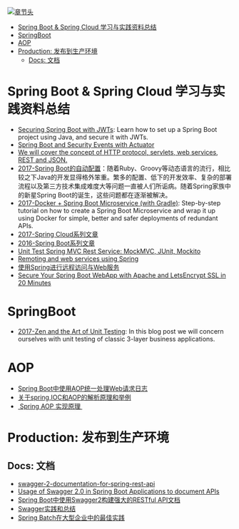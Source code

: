 [![章节头](https://parg.co/UGo)](https://parg.co/b4z) 
 - [Spring Boot & Spring Cloud 学习与实践资料总结](#spring-boot--spring-cloud-%E5%AD%A6%E4%B9%A0%E4%B8%8E%E5%AE%9E%E8%B7%B5%E8%B5%84%E6%96%99%E6%80%BB%E7%BB%93)
- [SpringBoot](#springboot)
- [AOP](#aop)
- [Production: 发布到生产环境](#production-%E5%8F%91%E5%B8%83%E5%88%B0%E7%94%9F%E4%BA%A7%E7%8E%AF%E5%A2%83)
  * [Docs: 文档](#docs-%E6%96%87%E6%A1%A3) 

# Spring Boot & Spring Cloud 学习与实践资料总结

- [Securing Spring Boot with JWTs](https://auth0.com/blog/securing-spring-boot-with-jwts/): Learn how to set up a Spring Boot project using Java, and secure it with JWTs.
- [Spring Boot and Security Events with Actuator](http://blog.codeleak.pl/2017/03/spring-boot-and-security-events-with-actuator.html)
- [We will cover the concept of HTTP protocol, servlets, web services, REST and JSON.](https://howtotrainyourjava.com/2017/03/09/spring-web-basics/)
- [2017-Spring Boot的自动配置](http://www.tuicool.com/articles/zAfQjy3)：随着Ruby、Groovy等动态语言的流行，相比较之下Java的开发显得格外笨重。繁多的配置、低下的开发效率、复杂的部署流程以及第三方技术集成难度大等问题一直被人们所诟病。随着Spring家族中的新星Spring Boot的诞生，这些问题都在逐渐被解决。
- [2017-Docker + Spring Boot Microservice (with Gradle)](https://parg.co/bhg): Step-by-step tutorial on how to create a Spring Boot Microservice and wrap it up using Docker for simple, better and safer deployments of redundant APIs.
- [2017-Spring Cloud系列文章](http://www.ityouknow.com/spring-cloud) 
- [2016-Spring Boot系列文章](http://www.ityouknow.com/spring-boot) 
- [Unit Test Spring MVC Rest Service: MockMVC, JUnit, Mockito](http://memorynotfound.com/unit-test-spring-mvc-rest-service-junit-mockito/?utm_source=tuicool&utm_medium=referral)
- [Remoting and web services using Spring](http://docs.spring.io/spring/docs/current/spring-framework-reference/html/remoting.html)
- [使用Spring进行远程访问与Web服务](http://www.cnblogs.com/zfc2201/p/3473974.html)
- [Secure Your Spring Boot WebApp with Apache and LetsEncrypt SSL in 20 Minutes](https://stormpath.com/blog/secure-spring-boot-webapp-apache-letsencrypt-ssl)
 

# SpringBoot



- [2017-Zen and the Art of Unit Testing](http://marcin-chwedczuk.github.io/zen-and-the-art-of-unit-testing): In this blog post we will concern ourselves with unit testing of classic 3-layer business applications.



# AOP

- [Spring Boot中使用AOP统一处理Web请求日志](http://blog.didispace.com/springbootaoplog/?utm_source=tuicool&utm_medium=referral)
- [关于spring,IOC和AOP的解析原理和举例](http://blog.sina.com.cn/s/blog_624a352c0101fo9j.html)
- [ Spring AOP 实现原理 ](http://blog.csdn.net/moreevan/article/details/11977115) 
# Production: 发布到生产环境
## Docs: 文档
- [swagger-2-documentation-for-spring-rest-api](http://www.baeldung.com/swagger-2-documentation-for-spring-rest-api)
- [Usage of Swagger 2.0 in Spring Boot Applications to document APIs](http://heidloff.net/article/usage-of-swagger-2-0-in-spring-boot-applications-to-document-apis/) 
- [Spring Boot中使用Swagger2构建强大的RESTful API文档](http://blog.didispace.com/springbootswagger2/)
- [Swagger实践和总结](http://blog.sina.com.cn/s/blog_72ef7bea0102vpu7.html)
- [Spring Batch在大型企业中的最佳实践](http://insights.thoughtworkers.org/spring-batch-best-practices/)

